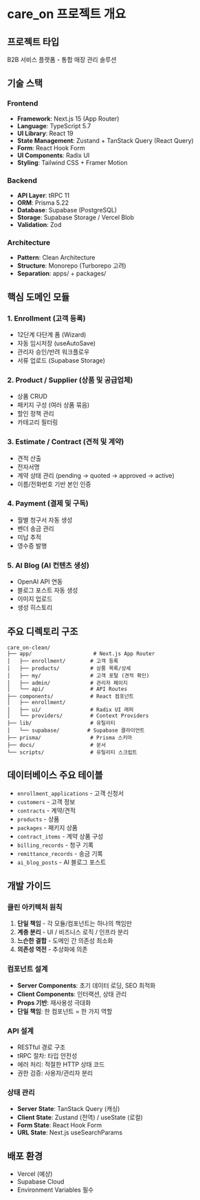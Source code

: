 # care_on 프로젝트 개요

## 프로젝트 타입
B2B 서비스 플랫폼 - 통합 매장 관리 솔루션

## 기술 스택

### Frontend
- **Framework**: Next.js 15 (App Router)
- **Language**: TypeScript 5.7
- **UI Library**: React 19
- **State Management**: Zustand + TanStack Query (React Query)
- **Form**: React Hook Form
- **UI Components**: Radix UI
- **Styling**: Tailwind CSS + Framer Motion

### Backend
- **API Layer**: tRPC 11
- **ORM**: Prisma 5.22
- **Database**: Supabase (PostgreSQL)
- **Storage**: Supabase Storage / Vercel Blob
- **Validation**: Zod

### Architecture
- **Pattern**: Clean Architecture
- **Structure**: Monorepo (Turborepo 고려)
- **Separation**: apps/ + packages/

## 핵심 도메인 모듈

### 1. Enrollment (고객 등록)
- 12단계 다단계 폼 (Wizard)
- 자동 임시저장 (useAutoSave)
- 관리자 승인/반려 워크플로우
- 서류 업로드 (Supabase Storage)

### 2. Product / Supplier (상품 및 공급업체)
- 상품 CRUD
- 패키지 구성 (여러 상품 묶음)
- 할인 정책 관리
- 카테고리 필터링

### 3. Estimate / Contract (견적 및 계약)
- 견적 산출
- 전자서명
- 계약 상태 관리 (pending → quoted → approved → active)
- 이름/전화번호 기반 본인 인증

### 4. Payment (결제 및 구독)
- 월별 청구서 자동 생성
- 벤더 송금 관리
- 미납 추적
- 영수증 발행

### 5. AI Blog (AI 컨텐츠 생성)
- OpenAI API 연동
- 블로그 포스트 자동 생성
- 이미지 업로드
- 생성 히스토리

## 주요 디렉토리 구조

```
care_on-clean/
├── app/                    # Next.js App Router
│   ├── enrollment/        # 고객 등록
│   ├── products/          # 상품 목록/상세
│   ├── my/                # 고객 포털 (견적 확인)
│   ├── admin/             # 관리자 페이지
│   └── api/               # API Routes
├── components/            # React 컴포넌트
│   ├── enrollment/
│   ├── ui/                # Radix UI 래퍼
│   └── providers/         # Context Providers
├── lib/                   # 유틸리티
│   └── supabase/         # Supabase 클라이언트
├── prisma/                # Prisma 스키마
├── docs/                  # 문서
└── scripts/               # 유틸리티 스크립트
```

## 데이터베이스 주요 테이블

- `enrollment_applications` - 고객 신청서
- `customers` - 고객 정보
- `contracts` - 계약/견적
- `products` - 상품
- `packages` - 패키지 상품
- `contract_items` - 계약 상품 구성
- `billing_records` - 청구 기록
- `remittance_records` - 송금 기록
- `ai_blog_posts` - AI 블로그 포스트

## 개발 가이드

### 클린 아키텍처 원칙
1. **단일 책임** - 각 모듈/컴포넌트는 하나의 책임만
2. **계층 분리** - UI / 비즈니스 로직 / 인프라 분리
3. **느슨한 결합** - 도메인 간 의존성 최소화
4. **의존성 역전** - 추상화에 의존

### 컴포넌트 설계
- **Server Components**: 초기 데이터 로딩, SEO 최적화
- **Client Components**: 인터랙션, 상태 관리
- **Props 기반**: 재사용성 극대화
- **단일 책임**: 한 컴포넌트 = 한 가지 역할

### API 설계
- RESTful 경로 구조
- tRPC 절차: 타입 안전성
- 에러 처리: 적절한 HTTP 상태 코드
- 권한 검증: 사용자/관리자 분리

### 상태 관리
- **Server State**: TanStack Query (캐싱)
- **Client State**: Zustand (전역) / useState (로컬)
- **Form State**: React Hook Form
- **URL State**: Next.js useSearchParams

## 배포 환경
- Vercel (예상)
- Supabase Cloud
- Environment Variables 필수
